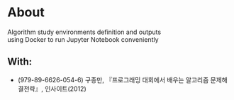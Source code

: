 # About

Algorithm study environments definition and outputs<br/>
using Docker to run Jupyter Notebook conveniently

## With:
- (979-89-6626-054-6) 구종만, 『프로그래밍 대회에서 배우는 알고리즘 문제해결전략』, 인사이트(2012)
